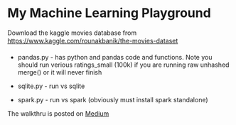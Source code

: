#  My Machine Learning Playground
Download the kaggle movies database from 
https://www.kaggle.com/rounakbanik/the-movies-dataset

- pandas.py - has python and pandas code and functions.  Note you should run verious ratings_small (100k) if you are running raw unhashed merge() or it will never finish

- sqlite.py - run vs sqlite

- spark.py - run vs spark (obviously must install spark standalone)

The walkthru is posted on [Medium](https://towardsdatascience.com/guide-to-big-data-joins-python-sql-pandas-spark-dask-51b7f4fec810)
